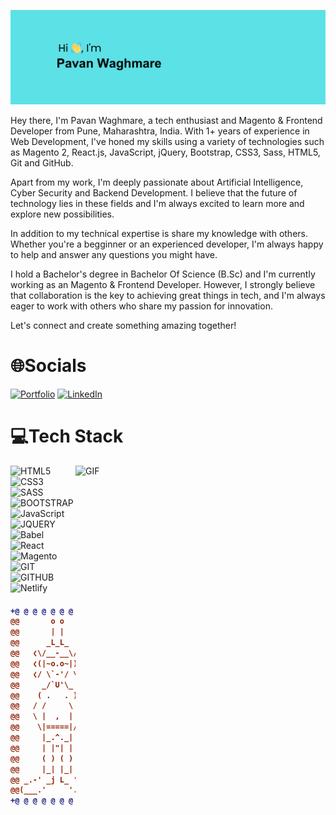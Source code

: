![logo](https://github.com/Pavan-W213/Pavan-W213/blob/main/Github_banner.png)

Hey there, I'm Pavan Waghmare, a tech enthusiast and  Magento & Frontend Developer from Pune, Maharashtra, India. With 1+ years of experience in Web Development, I've honed my skills using a variety of technologies such as Magento 2, React.js, JavaScript, jQuery,  Bootstrap, CSS3, Sass, HTML5, Git and GitHub.

Apart from my work, I'm deeply passionate about Artificial Intelligence, Cyber Security and Backend Development. I believe that the future of technology lies in these fields and I'm always excited to learn more and explore new possibilities.

In addition to my technical expertise is share my knowledge with others. Whether you're a begginner or an experienced developer, I'm always happy to help and answer any questions you might have.

I hold a Bachelor's degree in Bachelor Of Science (B.Sc) and I'm currently working as an Magento & Frontend Developer. However, I strongly believe that collaboration is the key to achieving great things in tech, and I'm always eager to work with others who share my passion for innovation.

Let's connect and create something amazing together!

# 🌐Socials
[![Portfolio](https://img.shields.io/badge/Portfolio-%23E4405F)]() 
[![LinkedIn](https://img.shields.io/badge/LinkedIn-%230077B5.svg?logo=linkedin&logoColor=white)](https://linkedin.com/in/pavan-waghmare)

# 💻Tech Stack

<img align="right" height="300" width="400" alt="GIF" src="https://miro.medium.com/v2/resize:fit:1360/0*7Q3yvSIv_t0ioJ-Z.gif"/>

![HTML5](https://img.shields.io/badge/HTML5-FF6C37?style=for-the-badge&logo=html5&logoColor=white)
![CSS3](https://img.shields.io/badge/CSS3-%23007ACC.svg?style=for-the-badge&logo=css3&logoColor=white)
![SASS](https://img.shields.io/badge/SASS-DB7093?style=for-the-badge&logo=sass&logoColor=white)
![BOOTSTRAP](https://img.shields.io/badge/BOOTSTRAP-%234285F4.svg?style=for-the-badge&logo=bootstrap&logoColor=white)
![JavaScript](https://img.shields.io/badge/JAVASCRIPT-%23323330.svg?style=for-the-badge&logo=javascript&logoColor=%23F7DF1E)
![JQUERY](https://img.shields.io/badge/JQUERY-black?style=for-the-badge&logo=jquery&badgeColor=010101)
![Babel](https://img.shields.io/badge/Babel-F9DC3e?style=for-the-badge&logo=babel&logoColor=black)
![React](https://img.shields.io/badge/react-%2320232a.svg?style=for-the-badge&logo=react&logoColor=%2361DAFB)
![Magento](https://img.shields.io/badge/Magento-F38020?style=for-the-badge&logo=magento2&logoColor=white)
![GIT](https://img.shields.io/badge/GIT-black?style=for-the-badge&logo=git)
![GITHUB](https://img.shields.io/badge/GITHUB-1C1E24?style=for-the-badge&logo=github&logoColor=#D04A37)
![Netlify](https://img.shields.io/badge/netlify-%23000000.svg?style=for-the-badge&logo=netlify&logoColor=#00C7B7)

<h4 align="center">

```diff
+@ @ @ @ @ @ @ @ @ @ @ @ @ @ @ @ @ @ @ @ @ @ @ @ @ @ @ @+
@@       o o                                           @@
@@       | |                                           @@
@@      _L_L_                                          @@
@@   ❮\/__-__\/❯ Programming isn't about what you know @@
@@   ❮(|~o.o~|)❯  It's about what you can figure out   @@
@@   ❮/ \`-'/ \❯                                       @@
@@     _/`U'\_                                         @@
@@    ( .   . )     .----------------------------.     @@
@@   / /     \ \    | while( ! (succed=try() ) ) |     @@
@@   \ |  ,  | /    '----------------------------'     @@
@@    \|=====|/                                        @@
@@     |_.^._|                                         @@
@@     | |"| |                                         @@
@@     ( ) ( )   Testing leads to failure              @@
@@     |_| |_|   and failure leads to understanding    @@
@@ _.-' _j L_ '-._                                     @@
@@(___.'     '.___)                                    @@
+@ @ @ @ @ @ @ @ @ @ @ @ @ @ @ @ @ @ @ @ @ @ @ @ @ @ @ @+
```

</h4>
